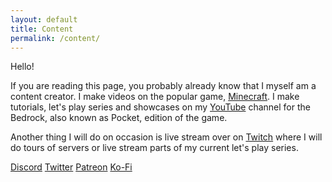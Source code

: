 ```yaml
---
layout: default
title: Content
permalink: /content/
---
```


Hello!

If you are reading this page, you probably already know that I myself am a content creator.  I make videos on the popular game, [Minecraft](https://minecraft.net).  I make tutorials, let's play series and showcases on my [YouTube](https://youtube.com/c/awriterish) channel for the Bedrock, also known as Pocket, edition of the game.

Another thing I will do on occasion is live stream over on [Twitch](https://twitch.tv/awriterish) where I will do tours of servers or live stream parts of my current let's play series.

[Discord](https://discord.gg/QMdfg3G)
[Twitter](https://twitter.com/awriterish)
[Patreon](https://patreon.com/awriterish)
[Ko-Fi](https://ko-fi.com/awriterish)
